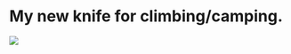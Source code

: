 <!--
id: 3671172
link: http://tumblr.atmos.org/post/3671172/my-new-knife-for-climbing-camping
slug: my-new-knife-for-climbing-camping
date: Sat Jun 16 2007 15:58:56 GMT-0700 (PDT)
publish: 2007-06-016
tags: 
title: My new knife for climbing/camping.
-->


My new knife for climbing/camping.
==================================

![](http://25.media.tumblr.com/3671172_500.jpg)

